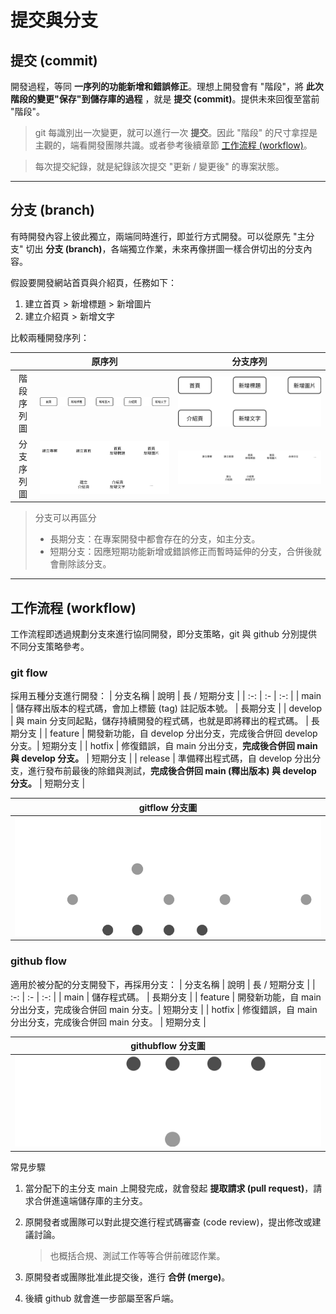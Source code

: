 # 提交與分支
## 提交 (commit)

開發過程，等同 **一序列的功能新增和錯誤修正**。理想上開發會有 "階段"，將 **此次階段的變更"保存"到儲存庫的過程** ，就是 **提交 (commit)**。提供未來回復至當前 "階段"。
> git 每識別出一次變更，就可以進行一次 **提交**。因此 "階段" 的尺寸拿捏是主觀的，端看開發團隊共識。或者參考後續章節 [工作流程 (workflow)](https://github.com/Li732375/git_note/edit/main/note_2.md#%E5%B7%A5%E4%BD%9C%E6%B5%81%E7%A8%8B-workflow)。

> 每次提交紀錄，就是紀錄該次提交 "更新 / 變更後" 的專案狀態。

---

## 分支 (branch)

有時開發內容上彼此獨立，兩端同時進行，即並行方式開發。可以從原先 "主分支" 切出 **分支 (branch)**，各端獨立作業，未來再像拼圖一樣合併切出的分支內容。

假設要開發網站首頁與介紹頁，任務如下：
1. 建立首頁 > 新增標題 > 新增圖片
1. 建立介紹頁 > 新增文字

比較兩種開發序列：

|  | 原序列 | 分支序列 |
| :-: | :-: | :-: |
| 階段序列圖 | ![single-stage_seq](./images/single-stage_seq.png) | ![parallel-stage_seq](./images/parallel-stage_seq.png) |
| 分支序列圖 | ![single_seq](./images/single_seq.png) | ![parallel_seq](./images/parallel_seq.png) |

> 分支可以再區分
> - 長期分支：在專案開發中都會存在的分支，如主分支。
> - 短期分支：因應短期功能新增或錯誤修正而暫時延伸的分支，合併後就會刪除該分支。

---

## 工作流程 (workflow)

工作流程即透過規劃分支來進行協同開發，即分支策略，git 與 github 分別提供不同分支策略參考。

### git flow

採用五種分支進行開發：
| 分支名稱 | 說明 | 長 / 短期分支 |
| :-: | :- | :-: |
| main | 儲存釋出版本的程式碼，會加上標籤 (tag) 註記版本號。 | 長期分支 |
| develop | 與 main 分支同起點，儲存持續開發的程式碼，也就是即將釋出的程式碼。 | 長期分支 |
| feature | 開發新功能，自 develop 分出分支，完成後合併回 develop 分支。| 短期分支 |
| hotfix | 修復錯誤，自 main 分出分支，**完成後合併回 main 與 develop 分支。** | 短期分支 |
| release | 準備釋出程式碼，自 develop 分出分支，進行發布前最後的除錯與測試，**完成後合併回 main (釋出版本) 與 develop 分支。** | 短期分支 |

| gitflow 分支圖 |
| :-: |
| ![gitflow](./images/gitflow.png) |

### github flow

適用於被分配的分支開發下，再採用分支：
| 分支名稱 | 說明 | 長 / 短期分支 |
| :-: | :- | :-: |
| main | 儲存程式碼。 | 長期分支 |
| feature | 開發新功能，自 main 分出分支，完成後合併回 main 分支。| 短期分支 |
| hotfix | 修復錯誤，自 main 分出分支，完成後合併回 main 分支。 | 短期分支 |

| githubflow 分支圖 |
| :-: |
| ![githubflow](./images/githubflow.png) |


常見步驟

1. 當分配下的主分支 main 上開發完成，就會發起 **提取請求 (pull request)**，請求合併進遠端儲存庫的主分支。
2. 原開發者或團隊可以對此提交進行程式碼審查 (code review)，提出修改或建議討論。

    > 也概括合規、測試工作等等合併前確認作業。

3. 原開發者或團隊批准此提交後，進行 **合併 (merge)**。
4. 後續 github 就會進一步部屬至客戶端。
